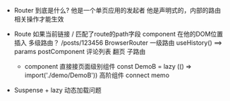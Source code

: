- Router 到底是什么? 
  他是一个单页应用的发起者
  他是声明式的，内部的路由相关操作才能生效

- Route
  如果当前链接 / 匹配了route的path字段 
  component 在他的DOM位置插入
  多级路由？ /posts/123456
  BrowserRouter
    一级路由
    <Route path='/posts/:id' />
    useHistory()  ==> params 
    postComponent
      评论列表
      翻页
    子路由
    <Route path='/posts/:id/comments' />

  - component 直接接页面级别组件
    const DemoB = lazy (() => import('./demo/DemoB'))
    高阶组件 connect memo

- Suspense + lazy 动态加载问题